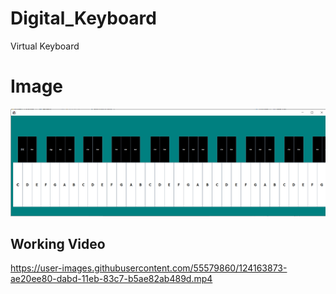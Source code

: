 # Digital_Keyboard
Virtual Keyboard
<H1> Image </H1>

![Img](https://github.com/SANJAY-NT/Digital_Keyboard/blob/main/Screenshot%20(940).png?raw=true)

<H2> Working Video </H2>

https://user-images.githubusercontent.com/55579860/124163873-ae20ee80-dabd-11eb-83c7-b5ae82ab489d.mp4
